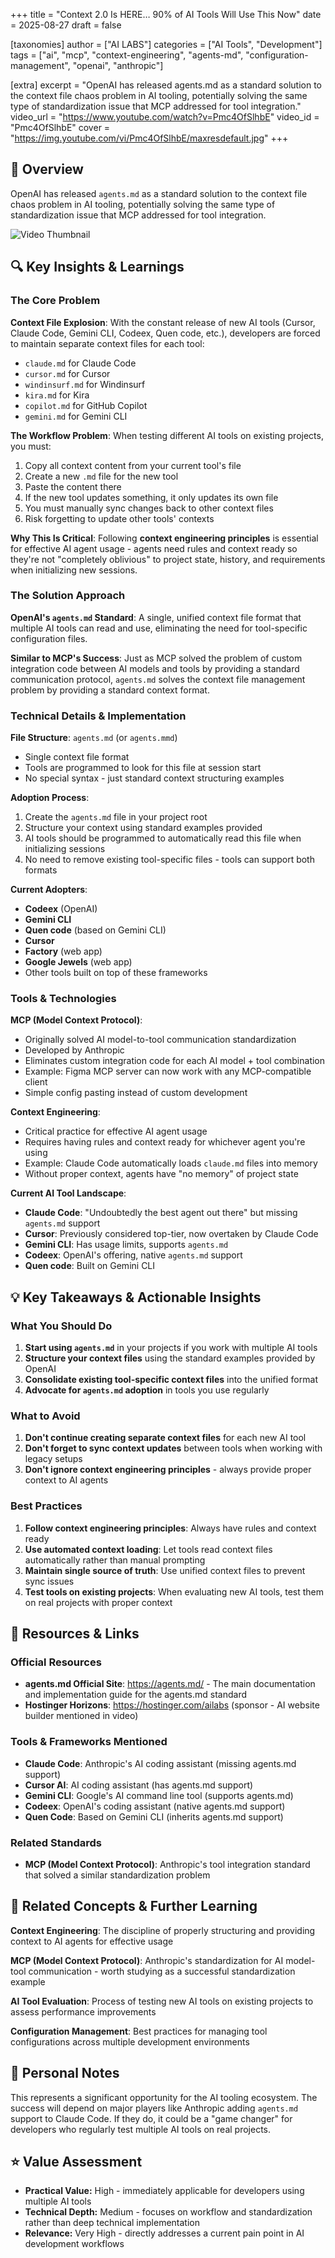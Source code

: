+++
title = "Context 2.0 Is HERE… 90% of AI Tools Will Use This Now"
date = 2025-08-27
draft = false

[taxonomies]
author = ["AI LABS"]
categories = ["AI Tools", "Development"]
tags = ["ai", "mcp", "context-engineering", "agents-md", "configuration-management", "openai", "anthropic"]

[extra]
excerpt = "OpenAI has released agents.md as a standard solution to the context file chaos problem in AI tooling, potentially solving the same type of standardization issue that MCP addressed for tool integration."
video_url = "https://www.youtube.com/watch?v=Pmc4OfSlhbE"
video_id = "Pmc4OfSlhbE"
cover = "https://img.youtube.com/vi/Pmc4OfSlhbE/maxresdefault.jpg"
+++

## 📖 Overview
OpenAI has released `agents.md` as a standard solution to the context file chaos problem in AI tooling, potentially solving the same type of standardization issue that MCP addressed for tool integration.

![Video Thumbnail](https://img.youtube.com/vi/Pmc4OfSlhbE/maxresdefault.jpg)

## 🔍 Key Insights & Learnings

### The Core Problem
**Context File Explosion**: With the constant release of new AI tools (Cursor, Claude Code, Gemini CLI, Codeex, Quen code, etc.), developers are forced to maintain separate context files for each tool:
- `claude.md` for Claude Code
- `cursor.md` for Cursor  
- `windinsurf.md` for Windinsurf
- `kira.md` for Kira
- `copilot.md` for GitHub Copilot
- `gemini.md` for Gemini CLI

**The Workflow Problem**: When testing different AI tools on existing projects, you must:
1. Copy all context content from your current tool's file
2. Create a new `.md` file for the new tool
3. Paste the content there
4. If the new tool updates something, it only updates its own file
5. You must manually sync changes back to other context files
6. Risk forgetting to update other tools' contexts

**Why This Is Critical**: Following **context engineering principles** is essential for effective AI agent usage - agents need rules and context ready so they're not "completely oblivious" to project state, history, and requirements when initializing new sessions.

### The Solution Approach
**OpenAI's `agents.md` Standard**: A single, unified context file format that multiple AI tools can read and use, eliminating the need for tool-specific configuration files.

**Similar to MCP's Success**: Just as MCP solved the problem of custom integration code between AI models and tools by providing a standard communication protocol, `agents.md` solves the context file management problem by providing a standard context format.

### Technical Details & Implementation

**File Structure**: `agents.md` (or `agents.mmd`)
- Single context file format
- Tools are programmed to look for this file at session start
- No special syntax - just standard context structuring examples

**Adoption Process**:
1. Create the `agents.md` file in your project root
2. Structure your context using standard examples provided
3. AI tools should be programmed to automatically read this file when initializing sessions
4. No need to remove existing tool-specific files - tools can support both formats

**Current Adopters**:
- **Codeex** (OpenAI)
- **Gemini CLI** 
- **Quen code** (based on Gemini CLI)
- **Cursor** 
- **Factory** (web app)
- **Google Jewels** (web app)
- Other tools built on top of these frameworks

### Tools & Technologies

**MCP (Model Context Protocol)**: 
- Originally solved AI model-to-tool communication standardization
- Developed by Anthropic
- Eliminates custom integration code for each AI model + tool combination
- Example: Figma MCP server can now work with any MCP-compatible client
- Simple config pasting instead of custom development

**Context Engineering**:
- Critical practice for effective AI agent usage
- Requires having rules and context ready for whichever agent you're using
- Example: Claude Code automatically loads `claude.md` files into memory
- Without proper context, agents have "no memory" of project state

**Current AI Tool Landscape**:
- **Claude Code**: "Undoubtedly the best agent out there" but missing `agents.md` support
- **Cursor**: Previously considered top-tier, now overtaken by Claude Code
- **Gemini CLI**: Has usage limits, supports `agents.md`
- **Codeex**: OpenAI's offering, native `agents.md` support
- **Quen code**: Built on Gemini CLI

## 💡 Key Takeaways & Actionable Insights

### What You Should Do
1. **Start using `agents.md`** in your projects if you work with multiple AI tools
2. **Structure your context files** using the standard examples provided by OpenAI
3. **Consolidate existing tool-specific context files** into the unified format
4. **Advocate for `agents.md` adoption** in tools you use regularly

### What to Avoid 
1. **Don't continue creating separate context files** for each new AI tool
2. **Don't forget to sync context updates** between tools when working with legacy setups
3. **Don't ignore context engineering principles** - always provide proper context to AI agents

### Best Practices
1. **Follow context engineering principles**: Always have rules and context ready
2. **Use automated context loading**: Let tools read context files automatically rather than manual prompting
3. **Maintain single source of truth**: Use unified context files to prevent sync issues
4. **Test tools on existing projects**: When evaluating new AI tools, test them on real projects with proper context

## 🔗 Resources & Links

### Official Resources
- **agents.md Official Site**: https://agents.md/ - The main documentation and implementation guide for the agents.md standard
- **Hostinger Horizons**: https://hostinger.com/ailabs (sponsor - AI website builder mentioned in video)

### Tools & Frameworks Mentioned
- **Claude Code**: Anthropic's AI coding assistant (missing agents.md support)
- **Cursor AI**: AI coding assistant (has agents.md support)
- **Gemini CLI**: Google's AI command line tool (supports agents.md)  
- **Codeex**: OpenAI's coding assistant (native agents.md support)
- **Quen Code**: Based on Gemini CLI (inherits agents.md support)

### Related Standards
- **MCP (Model Context Protocol)**: Anthropic's tool integration standard that solved a similar standardization problem

## 🔗 Related Concepts & Further Learning

**Context Engineering**: The discipline of properly structuring and providing context to AI agents for effective usage

**MCP (Model Context Protocol)**: Anthropic's standardization for AI model-tool communication - worth studying as a successful standardization example

**AI Tool Evaluation**: Process of testing new AI tools on existing projects to assess performance improvements

**Configuration Management**: Best practices for managing tool configurations across multiple development environments

## 📝 Personal Notes
This represents a significant opportunity for the AI tooling ecosystem. The success will depend on major players like Anthropic adding `agents.md` support to Claude Code. If they do, it could be a "game changer" for developers who regularly test multiple AI tools on real projects.

## ⭐ Value Assessment
- **Practical Value:** High - immediately applicable for developers using multiple AI tools
- **Technical Depth:** Medium - focuses on workflow and standardization rather than deep technical implementation
- **Relevance:** Very High - directly addresses a current pain point in AI development workflows